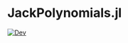 # JackPolynomials.jl

[![Dev](https://img.shields.io/badge/docs-dev-blue.svg)](https://stla.github.io/JackPolynomials.jl/dev)
